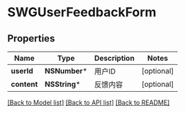 # SWGUserFeedbackForm

## Properties
Name | Type | Description | Notes
------------ | ------------- | ------------- | -------------
**userId** | **NSNumber*** | 用户ID | [optional] 
**content** | **NSString*** | 反馈内容 | [optional] 

[[Back to Model list]](../README.md#documentation-for-models) [[Back to API list]](../README.md#documentation-for-api-endpoints) [[Back to README]](../README.md)



